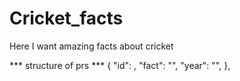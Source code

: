 # Cricket_facts

Here I want amazing facts about cricket

*** structure of prs ***
{
        "id": ,
        "fact": "",
        "year": "",
    },
